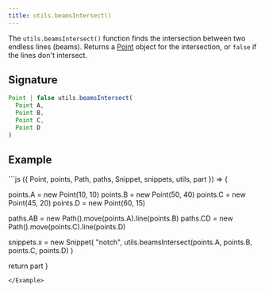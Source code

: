 ```yaml
---
title: utils.beamsIntersect()
---
```


The `utils.beamsIntersect()` function finds the intersection between two endless
lines (beams). Returns a [Point](/reference/api/point) object for the
intersection, or `false` if the lines don't intersect.

## Signature

```js
Point | false utils.beamsIntersect(
  Point A, 
  Point B, 
  Point C, 
  Point D
)
```

## Example

<Example caption="A Utils.beamIntersect() example">
```js
({ Point, points, Path, paths, Snippet, snippets, utils, part }) => {

  points.A = new Point(10, 10)
  points.B = new Point(50, 40)
  points.C = new Point(45, 20)
  points.D = new Point(60, 15)

  paths.AB = new Path().move(points.A).line(points.B)
  paths.CD = new Path().move(points.C).line(points.D)

  snippets.x = new Snippet(
    "notch",
    utils.beamsIntersect(points.A, points.B, points.C, points.D)
  )

  return part
}
```
</Example>


